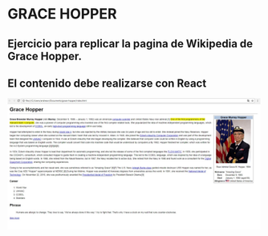# GRACE HOPPER
## Ejercicio para replicar la pagina de Wikipedia de Grace Hopper.
## El contenido debe realizarse con React
![recursos](assets/docs/captura.jpg)


